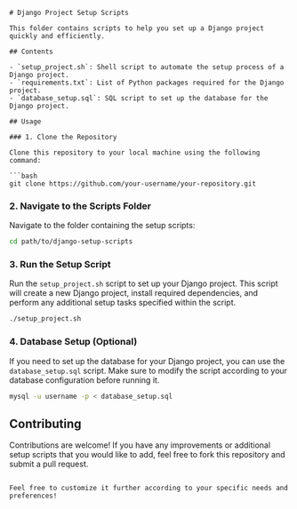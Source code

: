 ```
# Django Project Setup Scripts

This folder contains scripts to help you set up a Django project quickly and efficiently.

## Contents

- `setup_project.sh`: Shell script to automate the setup process of a Django project.
- `requirements.txt`: List of Python packages required for the Django project.
- `database_setup.sql`: SQL script to set up the database for the Django project.

## Usage

### 1. Clone the Repository

Clone this repository to your local machine using the following command:

```bash
git clone https://github.com/your-username/your-repository.git
```

### 2. Navigate to the Scripts Folder

Navigate to the folder containing the setup scripts:

```bash
cd path/to/django-setup-scripts
```

### 3. Run the Setup Script

Run the `setup_project.sh` script to set up your Django project. This script will create a new Django project, install required dependencies, and perform any additional setup tasks specified within the script.

```bash
./setup_project.sh
```

### 4. Database Setup (Optional)

If you need to set up the database for your Django project, you can use the `database_setup.sql` script. Make sure to modify the script according to your database configuration before running it.

```bash
mysql -u username -p < database_setup.sql
```

## Contributing

Contributions are welcome! If you have any improvements or additional setup scripts that you would like to add, feel free to fork this repository and submit a pull request.

```

Feel free to customize it further according to your specific needs and preferences!
